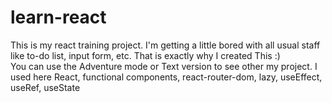 # learn-react
This is my react training project. I'm getting a little bored with all usual staff like to-do list, input form, etc. That is exactly why I created This :)  
You can use the Adventure mode or Text version to see other my project.
 I used here React, functional components, react-router-dom, lazy, useEffect, useRef, useState
